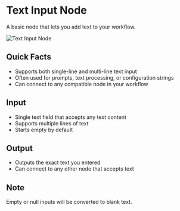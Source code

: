 # Text Input Node

A basic node that lets you add text to your workflow.

<img src="/images/nodes/text.png" alt="Text Input Node" class='rounded-lg'>

## Quick Facts
* Supports both single-line and multi-line text input
* Often used for prompts, text processing, or configuration strings
* Can connect to any compatible node in your workflow

## Input
* Single text field that accepts any text content
* Supports multiple lines of text
* Starts empty by default

## Output
* Outputs the exact text you entered
* Can connect to any other node that accepts text

## Note
Empty or null inputs will be converted to blank text.
